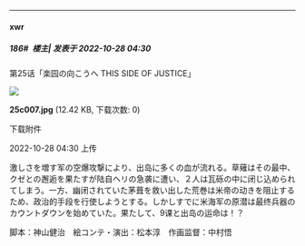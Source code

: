 

*****

####  xwr  
##### 186#         楼主| 发表于 2022-10-28 04:30

第25话「楽园の向こうへ THIS SIDE OF JUSTICE」

<img src="https://img.saraba1st.com/forum/202210/28/043016n5p9er69kkgg9f61.jpg" referrerpolicy="no-referrer">

<strong>25c007.jpg</strong> (12.42 KB, 下载次数: 0)

下载附件

2022-10-28 04:30 上传

激しさを増す军の空爆攻撃により、出岛に多くの血が流れる。草薙はその最中、クゼとの邂逅を果たすが陆自ヘリの急袭に遭い、２人は瓦砾の中に闭じ込められてしまう。一方、幽闭されていた茅葺を救い出した荒巻は米帝の动きを阻止するため、政治的手段を行使しようとする。しかしすでに米海军の原潜は最终兵器のカウントダウンを始めていた。果たして、9课と出岛の运命は！？

脚本：神山健治　絵コンテ・演出：松本淳　作画监督：中村悟

